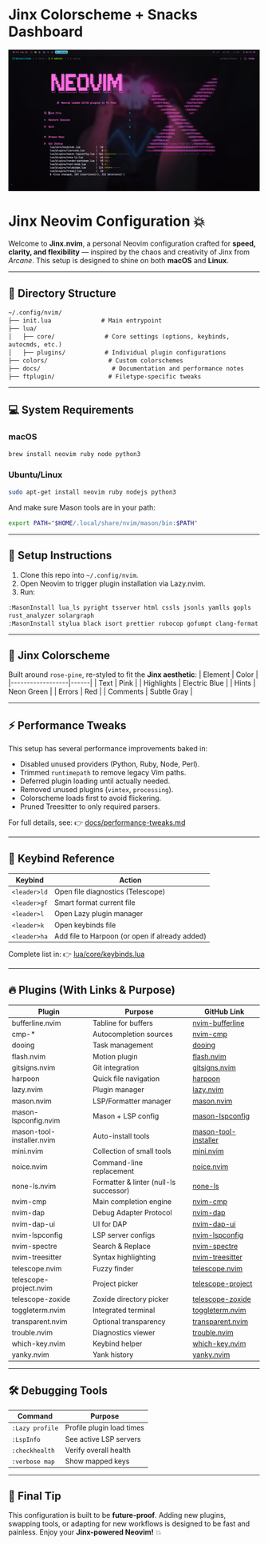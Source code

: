 
# Jinx Colorscheme + Snacks Dashboard

![images](./RM-images/dashboard.png)
# Jinx Neovim Configuration 💥

Welcome to **Jinx.nvim**, a personal Neovim configuration crafted for **speed, clarity, and flexibility** — inspired by the chaos and creativity of Jinx from *Arcane*. This setup is designed to shine on both **macOS** and **Linux**.

---

## 📂 Directory Structure

```
~/.config/nvim/
├── init.lua              # Main entrypoint
├── lua/
│   ├── core/              # Core settings (options, keybinds, autocmds, etc.)
│   ├── plugins/           # Individual plugin configurations
├── colors/                 # Custom colorschemes
├── docs/                    # Documentation and performance notes
├── ftplugin/               # Filetype-specific tweaks
```

---

## 💻 System Requirements

### macOS
```sh
brew install neovim ruby node python3
```

### Ubuntu/Linux
```sh
sudo apt-get install neovim ruby nodejs python3
```

And make sure Mason tools are in your path:
```sh
export PATH="$HOME/.local/share/nvim/mason/bin:$PATH"
```

---

## 🚀 Setup Instructions

1. Clone this repo into `~/.config/nvim`.
2. Open Neovim to trigger plugin installation via Lazy.nvim.
3. Run:
```vim
:MasonInstall lua_ls pyright tsserver html cssls jsonls yamlls gopls rust_analyzer solargraph
:MasonInstall stylua black isort prettier rubocop gofumpt clang-format
```

---

## 🌈 Jinx Colorscheme

Built around `rose-pine`, re-styled to fit the **Jinx aesthetic**:
| Element              | Color |
|------------------|------|
| Text                  | Pink |
| Highlights            | Electric Blue |
| Hints                  | Neon Green |
| Errors                 | Red |
| Comments            | Subtle Gray |

---

## ⚡ Performance Tweaks

This setup has several performance improvements baked in:

- Disabled unused providers (Python, Ruby, Node, Perl).
- Trimmed `runtimepath` to remove legacy Vim paths.
- Deferred plugin loading until actually needed.
- Removed unused plugins (`vimtex`, `processing`).
- Colorscheme loads first to avoid flickering.
- Pruned Treesitter to only required parsers.

For full details, see:
👉 [docs/performance-tweaks.md](./docs/performance-tweaks.md)

---

## 🔑 Keybind Reference

| Keybind      | Action                          |
|--------------|---------------------------------|
| `<leader>ld` | Open file diagnostics (Telescope) |
| `<leader>gf` | Smart format current file       |
| `<leader>l`  | Open Lazy plugin manager        |
| `<leader>k`  | Open keybinds file               |
| `<leader>ha` | Add file to Harpoon (or open if already added) |

Complete list in:
👉 [lua/core/keybinds.lua](./lua/core/keybinds.lua)

---

## 🔥 Plugins (With Links & Purpose)

| Plugin | Purpose | GitHub Link |
|---|---|---|
| bufferline.nvim | Tabline for buffers | [nvim-bufferline](https://github.com/akinsho/bufferline.nvim) |
| cmp-* | Autocompletion sources | [nvim-cmp](https://github.com/hrsh7th/nvim-cmp) |
| dooing | Task management | [dooing](https://github.com/akinsho/dooing.nvim) |
| flash.nvim | Motion plugin | [flash.nvim](https://github.com/folke/flash.nvim) |
| gitsigns.nvim | Git integration | [gitsigns.nvim](https://github.com/lewis6991/gitsigns.nvim) |
| harpoon | Quick file navigation | [harpoon](https://github.com/ThePrimeagen/harpoon) |
| lazy.nvim | Plugin manager | [lazy.nvim](https://github.com/folke/lazy.nvim) |
| mason.nvim | LSP/Formatter manager | [mason.nvim](https://github.com/williamboman/mason.nvim) |
| mason-lspconfig.nvim | Mason + LSP config | [mason-lspconfig](https://github.com/williamboman/mason-lspconfig.nvim) |
| mason-tool-installer.nvim | Auto-install tools | [mason-tool-installer](https://github.com/WhoIsSethDaniel/mason-tool-installer.nvim) |
| mini.nvim | Collection of small tools | [mini.nvim](https://github.com/echasnovski/mini.nvim) |
| noice.nvim | Command-line replacement | [noice.nvim](https://github.com/folke/noice.nvim) |
| none-ls.nvim | Formatter & linter (null-ls successor) | [none-ls](https://github.com/nvimtools/none-ls.nvim) |
| nvim-cmp | Main completion engine | [nvim-cmp](https://github.com/hrsh7th/nvim-cmp) |
| nvim-dap | Debug Adapter Protocol | [nvim-dap](https://github.com/mfussenegger/nvim-dap) |
| nvim-dap-ui | UI for DAP | [nvim-dap-ui](https://github.com/rcarriga/nvim-dap-ui) |
| nvim-lspconfig | LSP server configs | [nvim-lspconfig](https://github.com/neovim/nvim-lspconfig) |
| nvim-spectre | Search & Replace | [nvim-spectre](https://github.com/nvim-pack/nvim-spectre) |
| nvim-treesitter | Syntax highlighting | [nvim-treesitter](https://github.com/nvim-treesitter/nvim-treesitter) |
| telescope.nvim | Fuzzy finder | [telescope.nvim](https://github.com/nvim-telescope/telescope.nvim) |
| telescope-project.nvim | Project picker | [telescope-project](https://github.com/nvim-telescope/telescope-project.nvim) |
| telescope-zoxide | Zoxide directory picker | [telescope-zoxide](https://github.com/jvgrootveld/telescope-zoxide) |
| toggleterm.nvim | Integrated terminal | [toggleterm.nvim](https://github.com/akinsho/toggleterm.nvim) |
| transparent.nvim | Optional transparency | [transparent.nvim](https://github.com/xiyaowong/transparent.nvim) |
| trouble.nvim | Diagnostics viewer | [trouble.nvim](https://github.com/folke/trouble.nvim) |
| which-key.nvim | Keybind helper | [which-key.nvim](https://github.com/folke/which-key.nvim) |
| yanky.nvim | Yank history | [yanky.nvim](https://github.com/gbprod/yanky.nvim) |

---

## 🛠️ Debugging Tools

| Command | Purpose |
|---|---|
| `:Lazy profile` | Profile plugin load times |
| `:LspInfo` | See active LSP servers |
| `:checkhealth` | Verify overall health |
| `:verbose map` | Show mapped keys |

---

## 🎉 Final Tip

This configuration is built to be **future-proof**. Adding new plugins, swapping tools, or adapting for new workflows is designed to be fast and painless. Enjoy your **Jinx-powered Neovim!** 💥
